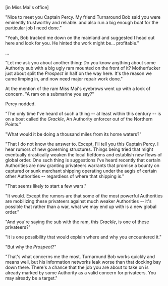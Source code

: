 





[in Miss Mai's office]

"Nice to meet you Captain Percy. My friend Turnaround Bob said you were eminently trustworthy and reliable. and also run a big enough boat for the particular job I need done."

"Yeah, Bob tracked me down on the mainland and suggested I head out here and look for you. He hinted the work might be... profitable."

...

"Let me ask you about another thing: Do you know anything about some Authority sub with a big ugly ram mounted on the front of it? Motherfucker just about split the _Prospect_ in half on the way here. It's the reason we came limping in, and now need major repair work done."

At the mention of the ram Miss Mai's eyebrows went up with a look of concern. "A ram on a submarine you say?"

Percy nodded.

"The only time I've heard of such a thing -- at least within this century -- is on a boat called the _Grackle_, An Authority enforcer out of the Northern Points."

"What would it be doing a thousand miles from its home waters?"

"That I do not know the answer to. Except, I'll tell you this Captain Percy. I hear rumors of new governing structures. Things being tried that might eventually drastically weaken the local fiefdoms and establish new flows of global order. One such thing is suggestions I've heard recently that certain Authorities are now granting privateers warrants that promise a bounty on captured or sunk merchant shipping operating under the aegis of certain other Authorities -- regardless of where that shipping is."

"That seems likely to start a few wars."

"It would. Except the rumors are that some of the most powerful Authorities are mobilizing these privateers against much weaker Authorities -- it's possible that rather than a war, what we may end up with is a new global order."

"And you're saying the sub with the ram, this _Grackle_, is one of these privateers?"

"It is one possibility that would explain where and why you encountered it."

"But why the _Prospect_?"

"That's what concerns me the most. Turnaround Bob works quickly and means well, but his information networks leak worse than that docking bay down there. There's a chance that the job you are about to take on is already marked by some Authority as a valid concern for privateers. You may already be a target."




